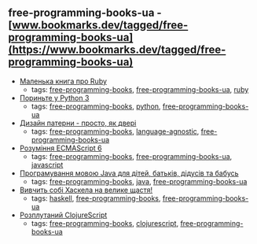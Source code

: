 free-programming-books-ua - [www.bookmarks.dev/tagged/free-programming-books-ua](https://www.bookmarks.dev/tagged/free-programming-books-ua)
---
* [Маленька книга про Ruby](https://lambdabooks.github.io/thelittlebookofruby)
    * tags: [free-programming-books](../tags/free-programming-books.md), [free-programming-books-ua](../tags/free-programming-books-ua.md), [ruby](../tags/ruby.md)
* [Пориньте у Python 3](https://uk.wikibooks.org/wiki/Пориньте_у_Python_3)
    * tags: [free-programming-books](../tags/free-programming-books.md), [python](../tags/python.md), [free-programming-books-ua](../tags/free-programming-books-ua.md)
* [Дизайн патерни - просто, як двері](http://designpatterns.andriybuday.com)
    * tags: [free-programming-books](../tags/free-programming-books.md), [language-agnostic](../tags/language-agnostic.md), [free-programming-books-ua](../tags/free-programming-books-ua.md)
* [Розуміння ECMAScript 6](http://understandinges6.denysdovhan.com)
    * tags: [free-programming-books](../tags/free-programming-books.md), [free-programming-books-ua](../tags/free-programming-books-ua.md), [javascript](../tags/javascript.md)
* [Програмування мовою Java для дітей, батьків, дідусів та бабусь](http://myflex.org/books/java4kids/java4kids.htm)
    * tags: [free-programming-books](../tags/free-programming-books.md), [java](../tags/java.md), [free-programming-books-ua](../tags/free-programming-books-ua.md)
* [Вивчить собі Хаскела на велике щастя!](http://haskell.trygub.com)
    * tags: [haskell](../tags/haskell.md), [free-programming-books](../tags/free-programming-books.md), [free-programming-books-ua](../tags/free-programming-books-ua.md)
* [Розплутаний ClojureScript](https://lambdabooks.github.io/clojurescript-unraveled)
    * tags: [free-programming-books](../tags/free-programming-books.md), [clojurescript](../tags/clojurescript.md), [free-programming-books-ua](../tags/free-programming-books-ua.md)
